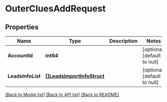 # OuterCluesAddRequest

## Properties
Name | Type | Description | Notes
------------ | ------------- | ------------- | -------------
**AccountId** | **int64** |  | [optional] [default to null]
**LeadsInfoList** | [**[]LeadsImportInfoStruct**](leads_import_info_struct.md) |  | [optional] [default to null]

[[Back to Model list]](../README.md#documentation-for-models) [[Back to API list]](../README.md#documentation-for-api-endpoints) [[Back to README]](../README.md)


